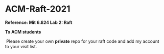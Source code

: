 # ACM-Raft-2021

**Reference: Mit 6.824 Lab 2: Raft**

**To ACM students**

​	Please create your own **private** repo for your raft code and add my account to your visit list. 

